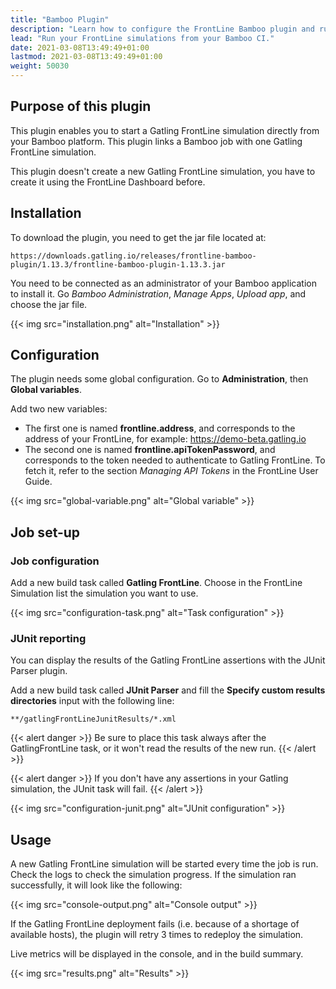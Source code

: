 ```yaml
---
title: "Bamboo Plugin"
description: "Learn how to configure the FrontLine Bamboo plugin and run your simulations."
lead: "Run your FrontLine simulations from your Bamboo CI."
date: 2021-03-08T13:49:49+01:00
lastmod: 2021-03-08T13:49:49+01:00
weight: 50030
---
```


## Purpose of this plugin

This plugin enables you to start a Gatling FrontLine simulation directly from your Bamboo platform. This plugin links a Bamboo job with one Gatling FrontLine simulation.

This plugin doesn't create a new Gatling FrontLine simulation, you have to create it using the FrontLine Dashboard before.

## Installation

To download the plugin, you need to get the jar file located at:

```
https://downloads.gatling.io/releases/frontline-bamboo-plugin/1.13.3/frontline-bamboo-plugin-1.13.3.jar
```

You need to be connected as an administrator of your Bamboo application to install it. Go *Bamboo Administration*, *Manage Apps*, *Upload app*, and choose the jar file.

{{< img src="installation.png" alt="Installation" >}}

## Configuration

The plugin needs some global configuration. Go to __Administration__, then __Global variables__.

Add two new variables:

* The first one is named __frontline.address__, and corresponds to the address of your FrontLine, for example: https://demo-beta.gatling.io
* The second one is named __frontline.apiTokenPassword__, and corresponds to the token needed to authenticate to Gatling FrontLine. To fetch it, refer to the section *Managing API Tokens* in the FrontLine User Guide.

{{< img src="global-variable.png" alt="Global variable" >}}

## Job set-up

### Job configuration

Add a new build task called __Gatling FrontLine__. Choose in the FrontLine Simulation list the simulation you want to use.

{{< img src="configuration-task.png" alt="Task configuration" >}}

### JUnit reporting

You can display the results of the Gatling FrontLine assertions with the JUnit Parser plugin.

Add a new build task called __JUnit Parser__ and fill the __Specify custom results directories__ input with the following line:

`**/gatlingFrontLineJunitResults/*.xml`

{{< alert danger >}}
Be sure to place this task always after the GatlingFrontLine task, or it won't read the results of the new run.
{{< /alert >}}

{{< alert danger >}}
If you don't have any assertions in your Gatling simulation, the JUnit task will fail.
{{< /alert >}}

{{< img src="configuration-junit.png" alt="JUnit configuration" >}}

## Usage

A new Gatling FrontLine simulation will be started every time the job is run. Check the logs to check the simulation progress. If the simulation ran successfully, it will look like the following:

{{< img src="console-output.png" alt="Console output" >}}

If the Gatling FrontLine deployment fails (i.e. because of a shortage of available hosts), the plugin will retry 3 times to redeploy the simulation.

Live metrics will be displayed in the console, and in the build summary.

{{< img src="results.png" alt="Results" >}}
